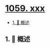 # [1059. xxx](https://github.com/Tdahuyou/TNotes.leetcode/tree/main/notes/1059.%20xxx)

<!-- region:toc -->

- [1. 📝 概述](#1--概述)

<!-- endregion:toc -->

## 1. 📝 概述
